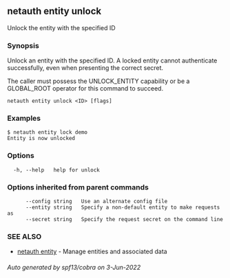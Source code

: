 ## netauth entity unlock

Unlock the entity with the specified ID

### Synopsis


Unlock an entity with the specified ID.  A locked entity cannot
authenticate successfully, even when presenting the correct secret.

The caller must possess the UNLOCK_ENTITY capability or be a
GLOBAL_ROOT operator for this command to succeed.

```
netauth entity unlock <ID> [flags]
```

### Examples

```
$ netauth entity lock demo
Entity is now unlocked

```

### Options

```
  -h, --help   help for unlock
```

### Options inherited from parent commands

```
      --config string   Use an alternate config file
      --entity string   Specify a non-default entity to make requests as
      --secret string   Specify the request secret on the command line
```

### SEE ALSO

* [netauth entity](netauth_entity.md)	 - Manage entities and associated data

###### Auto generated by spf13/cobra on 3-Jun-2022

